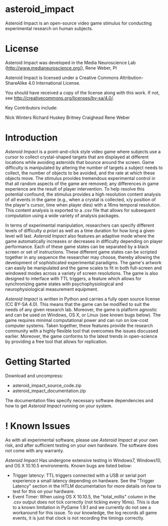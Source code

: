 # asteroid_impact
Asteroid Impact is an open-source video game stimulus for conducting experimental research on human subjects.

<h1>License</h1>

Asteroid Impact was developed in the Media Neuroscience Lab (http://www.medianeuroscience.org/), Rene Weber, PI

Asteroid Impact is licensed under a Creative Commons Attribution-ShareAlike 4.0 International License.

You should have received a copy of the license along with this work. If not, see http://creativecommons.org/licenses/by-sa/4.0/.

Key Contributors include:

Nick Winters
Richard Huskey
Britney Craighead
Rene Weber

<h1>Introduction</h1>

<em>Asteroid Impact</em> is a point-and-click style video game where subjects use a cursor to collect crystal-shaped targets that are displayed at different locations while avoiding asteroids that bounce around the screen. Game difficulty is manipulated by altering the number of targets a subject needs to collect, the number of objects to be avoided, and the rate at which these objects move. The stimulus provides tremendous experimental control in that all random aspects of the game are removed; any differences in game experience are the result of player intervention. To help resolve this potential confound, the stimulus provides a high resolution content analysis of <em>all</em> events in the game (e.g., when a crystal is collected, x/y position of the player's cursor, time when player dies) with a 16ms temporal resolution. This content analysis is exported to a .csv file that allows for subsequent computation using a wide variety of analysis packages.

In terms of experimental manipulation, researchers can specify different levels of difficulty <em>a priori</em> as well as a time duration for how long a given level will last. <em>Asteroid Impact</em> also features an adaptive mode where the game automatically increases or decreases in difficulty depending on player performance. Each of these game states can be separated by a black screen or set of instructions. These different game states can be scripted together in any sequence the researcher may choose, thereby allowing the development of sophisticated experimental paradigms. The game's artwork can easily be manipulated and the game scales to fit in both full-screen and windowed modes across a variety of screen resolutions. The game is also designed to interface with TTL triggers, a feature which allows for synchronizing game states with psychophysiological and neurophysiological measurement equipment.

<em>Asteroid Impact</em> is written in Python and carries a fully open source license (CC BY-SA 4.0). This means that the game can be modified to suit the  needs of any given research lab. Moreover, the game is platform agnostic and can be used on Windows, OS X, or Linux (see known bugs below). The game requires minimal computational power and can run on low-cost computer systems. Taken together, these features provide the research community with a highly flexible tool that overcomes the issues discussed earlier. Moreover, the game conforms to the latest trends in open-science by providing a free tool that allows for replication.

<h1>Getting Started</h1>

Download and uncompress:
<ul>
<li>asteroid_impact_source_code.zip</li>
<li>asteroid_impact_documentation.zip</li>
</ul>

The documentation files specify necessary software dependencies and how to get <em>Asteroid Impact</em> running on your system.

<h1>! Known Issues</h1>

As with all experimental software, please use <em>Asteroid Impact</em> at your own risk, and after sufficient testing on your own hardware. The software does not come with any warranty. 

<em>Asteroid Impact</em> Has undergone extensive testing in Windows7, Windows10, and OS X 10.10.5 environments. Known bugs are listed below:
<ul>
<li>Trigger latency: TTL triggers connected with a USB or serial port experience a small latency depending on hardware. See the "Trigger Latency" section in the HTLM documentation for more details on how to test for this on your hardware.</li>
<li>Event Timer: When using OS X 10.10.5, the "total_millis" column in the .csv output does not tick correctly (not ticking every 16ms). This is due to a known limitation in PyGame 1.9.1 and we currently do not see a workaround for this issue. To our knowledge, the log records all game events, it is just that clock is not recording the timings correctly.</li>
</ul>
